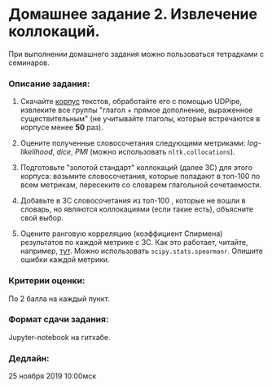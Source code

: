 # Домашнее задание 2. Извлечение коллокаций.

При выполнении домашнего задания можно пользоваться тетрадками с семинаров.

### Описание задания:

1. Скачайте [корпус](https://github.com/sjut/HSE-Compling/blob/master/hw/testset2.txt) текстов, обработайте его с помощью UDPipe, извлеките все группы 
"глагол + прямое дополнение, выраженное существительным" 
(не учитывайте глаголы, которые встречаются в корпусе менее **50** раз).

2. Оцените полученные словосочетания следующими метриками: *log-likelihood*, *dice*, *PMI* (можно использовать `nltk.collocations`). 

3. Подготовьте "золотой стандарт" коллокаций (далее ЗС) для этого корпуса: 
возьмите словосочетания, которые попадают в топ-100 по всем метрикам,
пересеките со словарем глагольной сочетаемости.

4. Добавьте в ЗС словосочетания из топ-100 , которые не вошли в словарь, но являются коллокациями (если такие есть), объясните свой выбор.

5. Оцените ранговую корреляцию (коэффициент Спирмена) результатов по каждой метрике с ЗС. 
Как это работает, читайте, например, [тут](https://en.wikipedia.org/wiki/Spearman%27s_rank_correlation_coefficient#Example).
Можно использовать `scipy.stats.spearmanr`.
Опишите ошибки каждой метрики.

### Критерии оценки:

По 2 балла на каждый пункт.

### Формат сдачи задания:

Jupyter-notebook на гитхабе.

### Дедлайн: 

25 ноября 2019 10:00мск